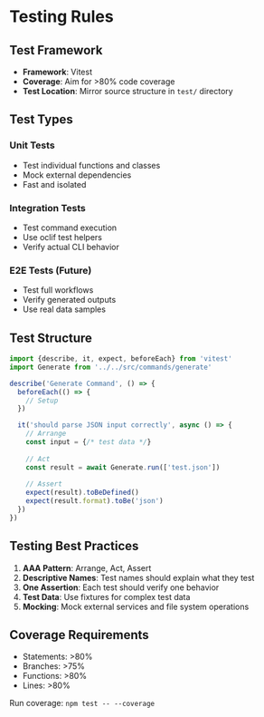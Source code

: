 # Testing Rules

## Test Framework

- **Framework**: Vitest
- **Coverage**: Aim for >80% code coverage
- **Test Location**: Mirror source structure in `test/` directory

## Test Types

### Unit Tests
- Test individual functions and classes
- Mock external dependencies
- Fast and isolated

### Integration Tests
- Test command execution
- Use oclif test helpers
- Verify actual CLI behavior

### E2E Tests (Future)
- Test full workflows
- Verify generated outputs
- Use real data samples

## Test Structure

```typescript
import {describe, it, expect, beforeEach} from 'vitest'
import Generate from '../../src/commands/generate'

describe('Generate Command', () => {
  beforeEach(() => {
    // Setup
  })

  it('should parse JSON input correctly', async () => {
    // Arrange
    const input = {/* test data */}
    
    // Act
    const result = await Generate.run(['test.json'])
    
    // Assert
    expect(result).toBeDefined()
    expect(result.format).toBe('json')
  })
})
```

## Testing Best Practices

1. **AAA Pattern**: Arrange, Act, Assert
2. **Descriptive Names**: Test names should explain what they test
3. **One Assertion**: Each test should verify one behavior
4. **Test Data**: Use fixtures for complex test data
5. **Mocking**: Mock external services and file system operations

## Coverage Requirements

- Statements: >80%
- Branches: >75%
- Functions: >80%
- Lines: >80%

Run coverage: `npm test -- --coverage`